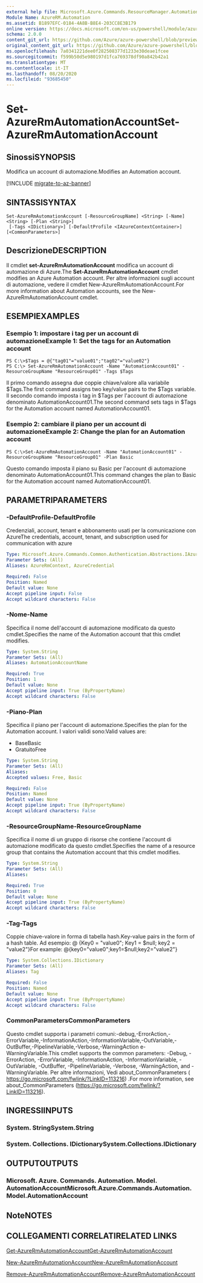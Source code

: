```yaml
---
external help file: Microsoft.Azure.Commands.ResourceManager.Automation.dll-Help.xml
Module Name: AzureRM.Automation
ms.assetid: B1897EFC-0184-4A8B-B8E4-203CC8E3B179
online version: https://docs.microsoft.com/en-us/powershell/module/azurerm.automation/set-azurermautomationaccount
schema: 2.0.0
content_git_url: https://github.com/Azure/azure-powershell/blob/preview/src/ResourceManager/Automation/Commands.Automation/help/Set-AzureRmAutomationAccount.md
original_content_git_url: https://github.com/Azure/azure-powershell/blob/preview/src/ResourceManager/Automation/Commands.Automation/help/Set-AzureRmAutomationAccount.md
ms.openlocfilehash: 7a0341221dee0f282508377d1233e30deae1fcee
ms.sourcegitcommit: f599b50d5e980197d1fca769378df90a842b42a1
ms.translationtype: MT
ms.contentlocale: it-IT
ms.lasthandoff: 08/20/2020
ms.locfileid: "93685450"
---
```

# <span data-ttu-id="c6aa7-101">Set-AzureRmAutomationAccount</span><span class="sxs-lookup"><span data-stu-id="c6aa7-101">Set-AzureRmAutomationAccount</span></span>

## <span data-ttu-id="c6aa7-102">Sinossi</span><span class="sxs-lookup"><span data-stu-id="c6aa7-102">SYNOPSIS</span></span>
<span data-ttu-id="c6aa7-103">Modifica un account di automazione.</span><span class="sxs-lookup"><span data-stu-id="c6aa7-103">Modifies an Automation account.</span></span>

[!INCLUDE [migrate-to-az-banner](../../includes/migrate-to-az-banner.md)]

## <span data-ttu-id="c6aa7-104">SINTASSI</span><span class="sxs-lookup"><span data-stu-id="c6aa7-104">SYNTAX</span></span>

```
Set-AzureRmAutomationAccount [-ResourceGroupName] <String> [-Name] <String> [-Plan <String>]
 [-Tags <IDictionary>] [-DefaultProfile <IAzureContextContainer>] [<CommonParameters>]
```

## <span data-ttu-id="c6aa7-105">Descrizione</span><span class="sxs-lookup"><span data-stu-id="c6aa7-105">DESCRIPTION</span></span>
<span data-ttu-id="c6aa7-106">Il cmdlet **set-AzureRmAutomationAccount** modifica un account di automazione di Azure.</span><span class="sxs-lookup"><span data-stu-id="c6aa7-106">The **Set-AzureRmAutomationAccount** cmdlet modifies an Azure Automation account.</span></span>
<span data-ttu-id="c6aa7-107">Per altre informazioni sugli account di automazione, vedere il cmdlet New-AzureRmAutomationAccount.</span><span class="sxs-lookup"><span data-stu-id="c6aa7-107">For more information about Automation accounts, see the New-AzureRmAutomationAccount cmdlet.</span></span>

## <span data-ttu-id="c6aa7-108">ESEMPI</span><span class="sxs-lookup"><span data-stu-id="c6aa7-108">EXAMPLES</span></span>

### <span data-ttu-id="c6aa7-109">Esempio 1: impostare i tag per un account di automazione</span><span class="sxs-lookup"><span data-stu-id="c6aa7-109">Example 1: Set the tags for an Automation account</span></span>
```
PS C:\>$Tags = @{"tag01"="value01";"tag02"="value02"}
PS C:\> Set-AzureRmAutomationAccount -Name "AutomationAccount01" -ResourceGroupName "ResourceGroup01" -Tags $Tags
```

<span data-ttu-id="c6aa7-110">Il primo comando assegna due coppie chiave/valore alla variabile $Tags.</span><span class="sxs-lookup"><span data-stu-id="c6aa7-110">The first command assigns two key/value pairs to the $Tags variable.</span></span>
<span data-ttu-id="c6aa7-111">Il secondo comando imposta i tag in $Tags per l'account di automazione denominato AutomationAccount01.</span><span class="sxs-lookup"><span data-stu-id="c6aa7-111">The second command sets tags in $Tags for the Automation account named AutomationAccount01.</span></span>

### <span data-ttu-id="c6aa7-112">Esempio 2: cambiare il piano per un account di automazione</span><span class="sxs-lookup"><span data-stu-id="c6aa7-112">Example 2: Change the plan for an Automation account</span></span>
```
PS C:\>Set-AzureRmAutomationAccount -Name "AutomationAccount01" -ResourceGroupName "ResourceGroup01" -Plan Basic
```

<span data-ttu-id="c6aa7-113">Questo comando imposta il piano su Basic per l'account di automazione denominato AutomationAccount01.</span><span class="sxs-lookup"><span data-stu-id="c6aa7-113">This command changes the plan to Basic for the Automation account named AutomationAccount01.</span></span>

## <span data-ttu-id="c6aa7-114">PARAMETRI</span><span class="sxs-lookup"><span data-stu-id="c6aa7-114">PARAMETERS</span></span>

### <span data-ttu-id="c6aa7-115">-DefaultProfile</span><span class="sxs-lookup"><span data-stu-id="c6aa7-115">-DefaultProfile</span></span>
<span data-ttu-id="c6aa7-116">Credenziali, account, tenant e abbonamento usati per la comunicazione con Azure</span><span class="sxs-lookup"><span data-stu-id="c6aa7-116">The credentials, account, tenant, and subscription used for communication with azure</span></span>

```yaml
Type: Microsoft.Azure.Commands.Common.Authentication.Abstractions.IAzureContextContainer
Parameter Sets: (All)
Aliases: AzureRmContext, AzureCredential

Required: False
Position: Named
Default value: None
Accept pipeline input: False
Accept wildcard characters: False
```

### <span data-ttu-id="c6aa7-117">-Nome</span><span class="sxs-lookup"><span data-stu-id="c6aa7-117">-Name</span></span>
<span data-ttu-id="c6aa7-118">Specifica il nome dell'account di automazione modificato da questo cmdlet.</span><span class="sxs-lookup"><span data-stu-id="c6aa7-118">Specifies the name of the Automation account that this cmdlet modifies.</span></span>

```yaml
Type: System.String
Parameter Sets: (All)
Aliases: AutomationAccountName

Required: True
Position: 1
Default value: None
Accept pipeline input: True (ByPropertyName)
Accept wildcard characters: False
```

### <span data-ttu-id="c6aa7-119">-Piano</span><span class="sxs-lookup"><span data-stu-id="c6aa7-119">-Plan</span></span>
<span data-ttu-id="c6aa7-120">Specifica il piano per l'account di automazione.</span><span class="sxs-lookup"><span data-stu-id="c6aa7-120">Specifies the plan for the Automation account.</span></span>
<span data-ttu-id="c6aa7-121">I valori validi sono:</span><span class="sxs-lookup"><span data-stu-id="c6aa7-121">Valid values are:</span></span>
- <span data-ttu-id="c6aa7-122">Base</span><span class="sxs-lookup"><span data-stu-id="c6aa7-122">Basic</span></span>
- <span data-ttu-id="c6aa7-123">Gratuito</span><span class="sxs-lookup"><span data-stu-id="c6aa7-123">Free</span></span>

```yaml
Type: System.String
Parameter Sets: (All)
Aliases:
Accepted values: Free, Basic

Required: False
Position: Named
Default value: None
Accept pipeline input: True (ByPropertyName)
Accept wildcard characters: False
```

### <span data-ttu-id="c6aa7-124">-ResourceGroupName</span><span class="sxs-lookup"><span data-stu-id="c6aa7-124">-ResourceGroupName</span></span>
<span data-ttu-id="c6aa7-125">Specifica il nome di un gruppo di risorse che contiene l'account di automazione modificato da questo cmdlet.</span><span class="sxs-lookup"><span data-stu-id="c6aa7-125">Specifies the name of a resource group that contains the Automation account that this cmdlet modifies.</span></span>

```yaml
Type: System.String
Parameter Sets: (All)
Aliases:

Required: True
Position: 0
Default value: None
Accept pipeline input: True (ByPropertyName)
Accept wildcard characters: False
```

### <span data-ttu-id="c6aa7-126">-Tag</span><span class="sxs-lookup"><span data-stu-id="c6aa7-126">-Tags</span></span>
<span data-ttu-id="c6aa7-127">Coppie chiave-valore in forma di tabella hash.</span><span class="sxs-lookup"><span data-stu-id="c6aa7-127">Key-value pairs in the form of a hash table.</span></span> <span data-ttu-id="c6aa7-128">Ad esempio: @ {Key0 = "value0"; Key1 = $null; key2 = "value2"}</span><span class="sxs-lookup"><span data-stu-id="c6aa7-128">For example: @{key0="value0";key1=$null;key2="value2"}</span></span>

```yaml
Type: System.Collections.IDictionary
Parameter Sets: (All)
Aliases: Tag

Required: False
Position: Named
Default value: None
Accept pipeline input: True (ByPropertyName)
Accept wildcard characters: False
```

### <span data-ttu-id="c6aa7-129">CommonParameters</span><span class="sxs-lookup"><span data-stu-id="c6aa7-129">CommonParameters</span></span>
<span data-ttu-id="c6aa7-130">Questo cmdlet supporta i parametri comuni:-debug,-ErrorAction,-ErrorVariable,-InformationAction,-InformationVariable,-OutVariable,-OutBuffer,-PipelineVariable,-Verbose,-WarningAction e-WarningVariable.</span><span class="sxs-lookup"><span data-stu-id="c6aa7-130">This cmdlet supports the common parameters: -Debug, -ErrorAction, -ErrorVariable, -InformationAction, -InformationVariable, -OutVariable, -OutBuffer, -PipelineVariable, -Verbose, -WarningAction, and -WarningVariable.</span></span> <span data-ttu-id="c6aa7-131">Per altre informazioni, Vedi about_CommonParameters ( https://go.microsoft.com/fwlink/?LinkID=113216) .</span><span class="sxs-lookup"><span data-stu-id="c6aa7-131">For more information, see about_CommonParameters (https://go.microsoft.com/fwlink/?LinkID=113216).</span></span>

## <span data-ttu-id="c6aa7-132">INGRESSI</span><span class="sxs-lookup"><span data-stu-id="c6aa7-132">INPUTS</span></span>

### <span data-ttu-id="c6aa7-133">System. String</span><span class="sxs-lookup"><span data-stu-id="c6aa7-133">System.String</span></span>

### <span data-ttu-id="c6aa7-134">System. Collections. IDictionary</span><span class="sxs-lookup"><span data-stu-id="c6aa7-134">System.Collections.IDictionary</span></span>

## <span data-ttu-id="c6aa7-135">OUTPUT</span><span class="sxs-lookup"><span data-stu-id="c6aa7-135">OUTPUTS</span></span>

### <span data-ttu-id="c6aa7-136">Microsoft. Azure. Commands. Automation. Model. AutomationAccount</span><span class="sxs-lookup"><span data-stu-id="c6aa7-136">Microsoft.Azure.Commands.Automation.Model.AutomationAccount</span></span>

## <span data-ttu-id="c6aa7-137">Note</span><span class="sxs-lookup"><span data-stu-id="c6aa7-137">NOTES</span></span>

## <span data-ttu-id="c6aa7-138">COLLEGAMENTI CORRELATI</span><span class="sxs-lookup"><span data-stu-id="c6aa7-138">RELATED LINKS</span></span>

[<span data-ttu-id="c6aa7-139">Get-AzureRmAutomationAccount</span><span class="sxs-lookup"><span data-stu-id="c6aa7-139">Get-AzureRmAutomationAccount</span></span>](./Get-AzureRmAutomationAccount.md)

[<span data-ttu-id="c6aa7-140">New-AzureRmAutomationAccount</span><span class="sxs-lookup"><span data-stu-id="c6aa7-140">New-AzureRmAutomationAccount</span></span>](./New-AzureRmAutomationAccount.md)

[<span data-ttu-id="c6aa7-141">Remove-AzureRmAutomationAccount</span><span class="sxs-lookup"><span data-stu-id="c6aa7-141">Remove-AzureRmAutomationAccount</span></span>](./Remove-AzureRmAutomationAccount.md)
